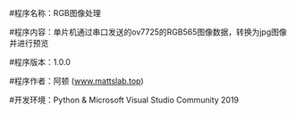 #程序名称：RGB图像处理

#程序内容：单片机通过串口发送的ov7725的RGB565图像数据，转换为jpg图像并进行预览

#程序版本：1.0.0

#程序作者：阿顿 (www.mattslab.top)

#开发环境：Python & Microsoft Visual Studio Community 2019
